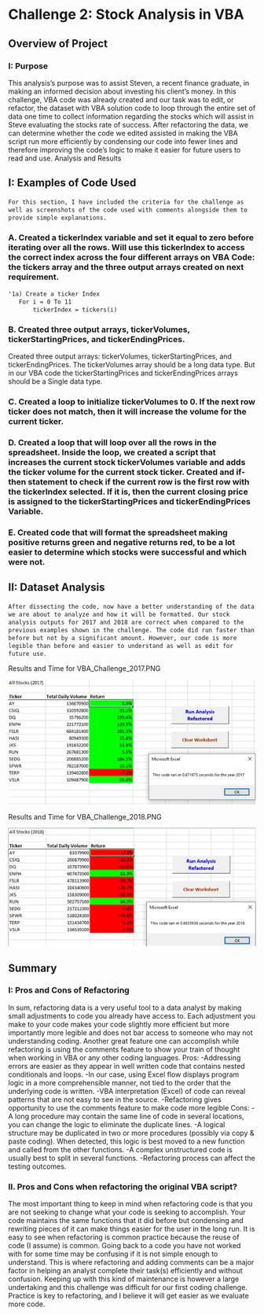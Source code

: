 # Challenge 2: Stock Analysis in VBA

## Overview of Project
### I: Purpose
This analysis’s purpose was to assist Steven, a recent finance graduate, in making an informed decision about investing his client’s money. In this challenge, VBA code was already created and our task was to edit, or refactor, the dataset with VBA solution code to loop through the entire set of data one time to collect information regarding the stocks which will assist in Steve evaluating the stocks rate of success. After refactoring the data, we can determine whether the code we edited assisted in making the VBA script run more efficiently by condensing our code into fewer lines and therefore improving the code’s logic to make it easier for future users to read and use.
Analysis and Results

## I: Examples of Code Used
	For this section, I have included the criteria for the challenge as well as screenshots of the code used with comments alongside them to provide simple explanations.
### A.	Created a tickerIndex variable and set it equal to zero before iterating over all the rows. Will use this tickerIndex to access the correct index across the four different arrays on VBA Code: the tickers array and the three output arrays created on next requirement.
```VBA
'1a) Create a ticker Index
   For i = 0 To 11
       tickerIndex = tickers(i)
```

### B.	 Created three output arrays, tickerVolumes, tickerStartingPrices, and tickerEndingPrices.
Created three output arrays: tickerVolumes, tickerStartingPrices, and tickerEndingPrices. The tickerVolumes array should be a long data type. But in our VBA code the tickerStartingPrices and tickerEndingPrices arrays should be a Single data type.
 

### C.	Created a loop to initialize tickerVolumes to 0. If the next row ticker does not match, then it will increase the volume for the current ticker.
 
### D.	 Created a loop that will loop over all the rows in the spreadsheet. Inside the loop, we created a script that increases the current stock tickerVolumes variable and adds the ticker volume for the current stock ticker. Created and if-then statement to check if the current row is the first row with the tickerIndex selected. If it is, then the current closing price is assigned to the tickerStartingPrices and tickerEndingPrices Variable.

 








### E.	 Created code that will format the spreadsheet making positive returns green and negative returns red, to be a lot easier to determine which stocks were successful and which were not. 
 

## II: Dataset Analysis
	After dissecting the code, now have a better understanding of the data we are about to analyze and how it will be formatted. Our stock analysis outputs for 2017 and 2018 are correct when compared to the previous examples shown in the challenge. The code did run faster than before but not by a significant amount. However, our code is more legible than before and easier to understand as well as edit for future use.


Results and Time for VBA_Challenge_2017.PNG

![Results and Time for VBA_Challenge_2017](Resources/VBA_Challenge_2017.png) 

Results and Time for VBA_Challenge_2018.PNG

![Results and Time for VBA_Challenge_2018](Resources/VBA_Challenge_2018.png) 

## Summary
### I: Pros and Cons of Refactoring
In sum, refactoring data is a very useful tool to a data analyst by making small adjustments to code you already have access to. Each adjustment you make to your code makes your code slightly more efficient but more importantly more legible and does not bar access to someone who may not understanding coding. Another great feature one can accomplish while refactoring is using the comments feature to show your train of thought when working in VBA or any other coding languages.
Pros:	-Addressing errors are easier as they appear in well written code that contains nested conditionals and loops.
-In our case, using Excel flow displays program logic in a more comprehensible manner, not tied to the order that the underlying code is written.
-VBA interpretation (Excel) of code can reveal patterns that are not easy to see in the source.
-Refactoring gives opportunity to use the comments feature to make code more legible
Cons:	-A long procedure may contain the same line of code in several locations, you can change the logic to eliminate the duplicate lines.
-A logical structure may be duplicated in two or more procedures (possibly via copy & paste coding). When detected, this logic is best moved to a new function and called from the other functions.
-A complex unstructured code is usually best to split in several functions.
-Refactoring process can affect the testing outcomes.
### II. Pros and Cons when refactoring the original VBA script?
The most important thing to keep in mind when refactoring code is that you are not seeking to change what your code is seeking to accomplish. Your code maintains the same functions that it did before but condensing and rewriting pieces of it can make things easier for the user in the long run. It is easy to see when refactoring is common practice because the reuse of code (I assume) is common. Going back to a code you have not worked with for some time may be confusing if it is not simple enough to understand. This is where refactoring and adding comments can be a major factor in helping an analyst complete their task(s) efficiently and without confusion. Keeping up with this kind of maintenance is however a large undertaking and this challenge was difficult for our first coding challenge. Practice is key to refactoring, and I believe it will get easier as we evaluate more code.
